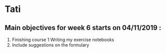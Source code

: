 # Tati

## Main objectives for week 6 starts on 04/11/2019  :

   1. Finishing course
   1  Writing my exercise notebooks
   1. Include suggestions on the formulary

